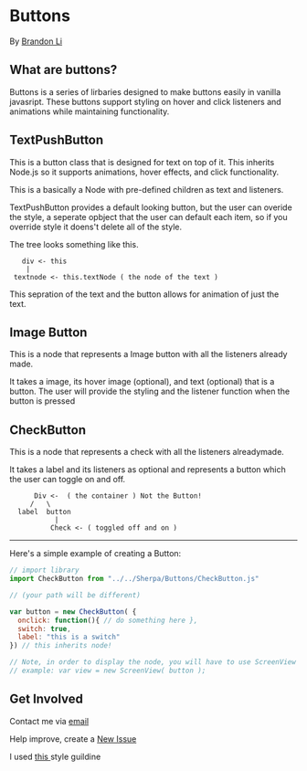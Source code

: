 <!--  
  README.md
  Created by Brandon Li on 3/2/19.
  Copyright © 2019 Brandon Li. All rights reserved. 
-->
Buttons
=======
By [Brandon Li](https://github.com/brandonLi8)

## What are buttons?

Buttons is a series of lirbaries designed to make buttons easily in vanilla javasript. These buttons support styling on hover and click listeners and animations while maintaining functionality.


## TextPushButton

This is a button class that is designed for text on top of it. This inherits Node.js so it supports animations, hover effects, and click functionality. 

This is a basically a Node with pre-defined children as text and listeners. 

TextPushButton provides a default looking button, but the user can overide  the style, a seperate opbject that the user can default each item, so if you override style it doens't delete all of the style.

The tree looks something like this.
```
   div <- this 
    |
 textnode <- this.textNode ( the node of the text ) 
```

 This sepration of the text and the button allows for animation of just the
text.


## Image Button
This is a node that represents a Image button with all the listeners already made.

It  takes a image, its hover image (optional), and text (optional) that is a button. The user will provide the styling and the listener function when the button is pressed

## CheckButton
This is a node that represents a check with all the listeners alreadymade.

It  takes a label and its listeners as optional and represents a button which the user can toggle on and off.
```
      Div <-  ( the container ) Not the Button!
     /   \
  label  button
           |
          Check <- ( toggled off and on )
```
-----------

Here's a simple example of creating a Button:

```javascript 
// import library
import CheckButton from "../../Sherpa/Buttons/CheckButton.js"

// (your path will be different)

var button = new CheckButton( {
  onclick: function(){ // do something here },
  switch: true,
  label: "this is a switch"
}) // this inherits node!

// Note, in order to display the node, you will have to use ScreenView
// example: var view = new ScreenView( button );
```

## Get Involved

Contact me via <a href="mailto:brandon.li820@icloud.com" target="_blank"> email </a>

Help improve, create a <a href="https://github.com/brandonLi8/Sherpa/issues" target="_blank">New Issue</a>

I used <a href="https://github.com/brandonLi8/Portfolio-Website/blob/master/Style.md" target="_blank"> this </a> style guildine



